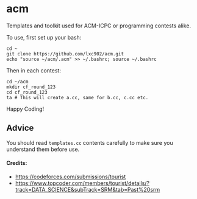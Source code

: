 # acm

Templates and toolkit used for ACM-ICPC or programming contests alike.

To use, first set up your bash: 

```
cd ~
git clone https://github.com/lxc902/acm.git
echo "source ~/acm/.acm" >> ~/.bashrc; source ~/.bashrc
```

Then in each contest:

```
cd ~/acm
mkdir cf_round_123
cd cf_round_123
ta # This will create a.cc, same for b.cc, c.cc etc.
```

Happy Coding!


## Advice
You should read `templates.cc` contents carefully to make sure you understand them before use.


#### Credits:
- https://codeforces.com/submissions/tourist
- https://www.topcoder.com/members/tourist/details/?track=DATA_SCIENCE&subTrack=SRM&tab=Past%20srm
